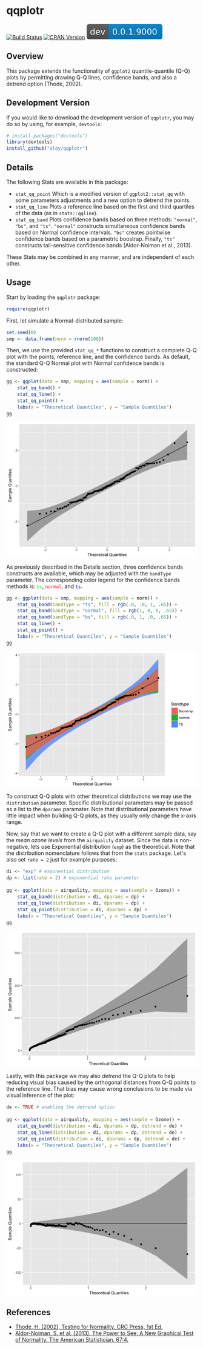 
<!-- README.md is generated from README.Rmd. Please edit that file -->
qqplotr
=======

[![Build Status](https://travis-ci.org/aloy/qqplotr.svg?branch=master)](https://travis-ci.org/aloy/qqplotr) [![CRAN Version](https://www.r-pkg.org/badges/version/qqplotr)](https://cran.r-project.org/package=qqplotr) [![Dev Version](man/figures/devBadge.svg)](https://github.com/aloy/qqplotr)

Overview
--------

This package extends the functionality of `ggplot2` quantile-quantile (Q-Q) plots by permitting drawing Q-Q lines, confidence bands, and also a detrend option (Thode, 2002).

Development Version
-------------------

If you would like to download the development version of `qqplotr`, you may do so by using, for example, `devtools`:

``` r
# install.packages("devtools")
library(devtools)
install_github("aloy/qqplotr")
```

Details
-------

The following Stats are available in this package:

-   `stat_qq_point` Which is a modified version of `ggplot2::stat_qq` with some parameters adjustments and a new option to detrend the points.
-   `stat_qq_line` Plots a reference line based on the first and third quartiles of the data (as in `stats::qqline`).
-   `stat_qq_band` Plots confidence bands based on three methods: `"normal"`, `"bs"`, and `"ts"`. `"normal"` constructs simultaneous confidence bands based on Normal confidence intervals. `"bs"` creates pointwise confidence bands based on a parametric boostrap. Finally, `"ts"` constructs tail-sensitive confidence bands (Aldor-Noiman et al., 2013).

These Stats may be combined in any manner, and are independent of each other.

Usage
-----

Start by loading the `qqplotr` package:

``` r
require(qqplotr)
```

First, let simulate a Normal-distributed sample:

``` r
set.seed(0)
smp <- data.frame(norm = rnorm(100))
```

Then, we use the provided `stat_qq_*` functions to construct a complete Q-Q plot with the points, reference line, and the confidence bands. As default, the standard Q-Q Normal plot with Normal confidence bands is constructed:

``` r
gg <- ggplot(data = smp, mapping = aes(sample = norm)) +
    stat_qq_band() +
    stat_qq_line() +
    stat_qq_point() +
    labs(x = "Theoretical Quantiles", y = "Sample Quantiles")
gg
```

<img src="man/figures/README-unnamed-chunk-5-1.png" style="display: block; margin: auto;" />

As previously described in the Details section, three confidence bands constructs are available, which may be adjusted with the `bandType` parameter. The corresponding color legend for the confidence bands methods is: <span style="color:lime">`bs`</span>, <span style="color:red">`normal`</span>, and <span style="color:blue">`ts`</span>.

``` r
gg <- ggplot(data = smp, mapping = aes(sample = norm)) +
    stat_qq_band(bandType = "ts", fill = rgb(.0, .0, 1, .65)) +
    stat_qq_band(bandType = "normal", fill = rgb(1, 0, 0, .65)) +
    stat_qq_band(bandType = "bs", fill = rgb(.0, 1, .0, .65)) +
    stat_qq_line() +
    stat_qq_point() +
    labs(x = "Theoretical Quantiles", y = "Sample Quantiles")
gg
```

<img src="man/figures/README-unnamed-chunk-6-1.png" style="display: block; margin: auto;" />

To construct Q-Q plots with other theoretical distributions we may use the `distribution` parameter. Specific distributional parameters may be passed as a list to the `dparams` paramater. Note that distributional parameters have little impact when building Q-Q plots, as they usually only change the x-axis range.

Now, say that we want to create a Q-Q plot with a different sample data, say the *mean ozone levels* from the `airquality` dataset. Since the data is non-negative, lets use Exponential distribution (`exp`) as the theoretical. Note that the distribution nomenclature follows that from the `stats` package. Let's also set `rate = 2` just for example purposes:

``` r
di <- "exp" # exponential distribution
dp <- list(rate = 2) # exponential rate parameter

gg <- ggplot(data = airquality, mapping = aes(sample = Ozone)) +
    stat_qq_band(distribution = di, dparams = dp) +
    stat_qq_line(distribution = di, dparams = dp) +
    stat_qq_point(distribution = di, dparams = dp) +
    labs(x = "Theoretical Quantiles", y = "Sample Quantiles")
gg
```

<img src="man/figures/README-unnamed-chunk-7-1.png" style="display: block; margin: auto;" />

Lastly, with this package we may also *detrend* the Q-Q plots to help reducing visual bias caused by the orthogonal distances from Q-Q points to the reference line. That bias may cause wrong conclusions to be made via visual inference of the plot:

``` r
de <- TRUE # enabling the detrend option

gg <- ggplot(data = airquality, mapping = aes(sample = Ozone)) +
    stat_qq_band(distribution = di, dparams = dp, detrend = de) +
    stat_qq_line(distribution = di, dparams = dp, detrend = de) +
    stat_qq_point(distribution = di, dparams = dp, detrend = de) +
    labs(x = "Theoretical Quantiles", y = "Sample Quantiles")
gg
```

<img src="man/figures/README-unnamed-chunk-8-1.png" style="display: block; margin: auto;" />

References
----------

-   [Thode, H. (2002), Testing for Normality. CRC Press, 1st Ed.](https://www.crcpress.com/Testing-For-Normality/Thode/p/book/9780824796136)
-   [Aldor-Noiman, S. et al. (2013). The Power to See: A New Graphical Test of Normality. The American Statistician. 67:4.](http://www.tandfonline.com/doi/abs/10.1080/00031305.2013.847865)
